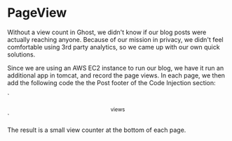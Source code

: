 # PageView

Without a view count in Ghost, we didn't know if our blog posts were actually reaching anyone. Because of our mission in privacy, we didn't feel comfortable using 3rd party analytics, so we came up with our own quick solutions.

Since we are using an AWS EC2 instance to run our blog, we have it run an additional app in tomcat, and record the page views. In each page, we then add the following code the the Post footer of the Code Injection section:

`
<script>
    const Http = new XMLHttpRequest();
	  const url='https://< blog hostname >:8443/page/view?id=< page ID >';
	  Http.open("PUT", url);
	  Http.send();
    Http.onreadystatechange = (e) => {
	    document.getElementById("views").innerHTML=Http.responseText;
    }
</script>
<div style="text-align:center;font-size:12px">
  <span id="views"></span>
    <span>views</span>
</div>
`

The result is a small view counter at the bottom of each page.
